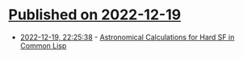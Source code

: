 # [Published on 2022-12-19](index.md)

* [2022-12-19, 22:25:38](https://lobste.rs/s/d7c6mv/astronomical_calculations_for_hard_sf) - [Astronomical Calculations for Hard SF in Common Lisp](https://borretti.me/article/astronomical-calculations-for-hard-sf-common-lisp)
